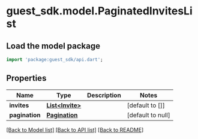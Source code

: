 # guest_sdk.model.PaginatedInvitesList

## Load the model package
```dart
import 'package:guest_sdk/api.dart';
```

## Properties
Name | Type | Description | Notes
------------ | ------------- | ------------- | -------------
**invites** | [**List&lt;Invite&gt;**](Invite.md) |  | [default to []]
**pagination** | [**Pagination**](Pagination.md) |  | [default to null]

[[Back to Model list]](../README.md#documentation-for-models) [[Back to API list]](../README.md#documentation-for-api-endpoints) [[Back to README]](../README.md)


